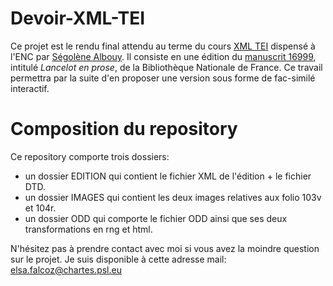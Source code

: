 # Devoir-XML-TEI

Ce projet est le rendu final attendu au terme du cours [XML TEI](https://github.com/Segolene-Albouy/XML-TEI_M2TNAH) dispensé à l'ENC par [Ségolène Albouy](https://github.com/Segolene-Albouy). Il consiste en une édition du [manuscrit 16999](https://gallica.bnf.fr/ark:/12148/btv1b6000418r/f218.item), intitulé *Lancelot en prose*, de la Bibliothèque Nationale de France. Ce travail permettra par la suite d'en proposer une version sous forme de fac-similé interactif.

# Composition du repository

Ce repository comporte trois dossiers:
- un dossier EDITION qui contient le fichier XML de l'édition + le fichier DTD.
- un dossier IMAGES qui contient les deux images relatives aux folio 103v et 104r.
- un dossier ODD qui comporte le fichier ODD ainsi que ses deux transformations en rng et html.

N'hésitez pas à prendre contact avec moi si vous avez la moindre question sur le projet. 
Je suis disponible à cette adresse mail: elsa.falcoz@chartes.psl.eu
